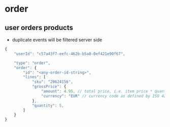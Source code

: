 # order

## user orders products

* duplicate events will be filtered server side

```javascript
{
	"userId": "c57a43f7-eefc-462b-b5a8-0ef421e90f67",

	"type": "order",
	"order": {
		"id": "<any-order-id-string>",
		"lines": [
			"sku": "20624156",
			"grossPrice": {
				"amount": 4.95, // total price, i.e. item price * quantity
				"currency": "EUR" // currency code as defined by ISO 4217
			},
			"quantity": 5,
		]
	}
}
```

